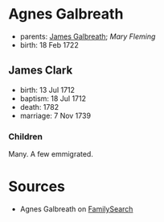 # Agnes Galbreath

- parents: [James Galbreath](galbreath-james-1672.md); *Mary Fleming*
- birth: 18 Feb 1722

## James Clark

- birth: 13 Jul 1712
- baptism: 18 Jul 1712
- death: 1782
- marriage: 7 Nov 1739

### Children

Many. A few emmigrated.

# Sources

- Agnes Galbreath on [FamilySearch](https://www.familysearch.org/tree/person/details/LZDN-7CY)
